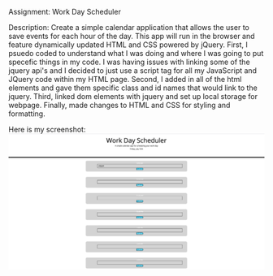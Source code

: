 Assignment: Work Day Scheduler

Description: Create a simple calendar application that allows the user to save events for each hour of the day. This app will run in the browser and feature dynamically updated HTML and CSS powered by jQuery. First, I psuedo coded to understand what I was doing and where I was going to put specefic things in my code. I was having issues with linking some of the jquery api's and I decided to just use a script tag for all my JavaScript and JQuery code within my HTML page. Second, I added in all of the html elements and gave them specific class and id names that would link to the jquery. Third, linked dom elements with jquery and set up local storage for webpage. Finally, made changes to HTML and CSS for styling and formatting.

Here is my screenshot:
![Work Day Planner Screenshot](assets/workDayPlanner.png)


